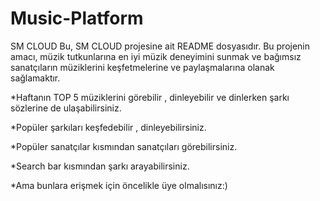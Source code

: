 # Music-Platform
SM CLOUD
Bu, SM CLOUD projesine ait README dosyasıdır. Bu projenin amacı, müzik tutkunlarına en iyi müzik deneyimini sunmak ve bağımsız sanatçıların müziklerini keşfetmelerine ve paylaşmalarına olanak sağlamaktır.<br>

*Haftanın TOP 5 müziklerini görebilir , dinleyebilir ve dinlerken şarkı sözlerine de ulaşabilirsiniz.

*Popüler şarkıları keşfedebilir , dinleyebilirsiniz.

*Popüler sanatçılar kısmından sanatçıları görebilirsiniz.

*Search bar kısmından şarkı arayabilirsiniz.

*Ama bunlara erişmek için öncelikle üye olmalısınız:)

